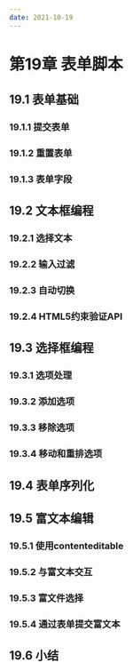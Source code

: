 ```yaml
---
date: 2021-10-19
---
```


# 第19章 表单脚本

## 19.1 表单基础

### 19.1.1 提交表单

### 19.1.2 重置表单

### 19.1.3 表单字段

## 19.2 文本框编程

### 19.2.1 选择文本

### 19.2.2 输入过滤

### 19.2.3 自动切换

### 19.2.4 HTML5约束验证API

## 19.3 选择框编程

### 19.3.1 选项处理

### 19.3.2 添加选项

### 19.3.3 移除选项

### 19.3.4 移动和重排选项

## 19.4 表单序列化

## 19.5 富文本编辑

### 19.5.1 使用contenteditable

### 19.5.2 与富文本交互

### 19.5.3 富文件选择

### 19.5.4 通过表单提交富文本

## 19.6 小结
